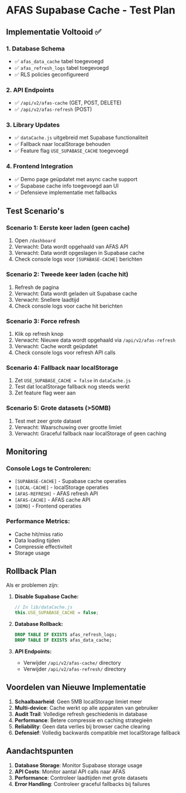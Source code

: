# AFAS Supabase Cache - Test Plan

## Implementatie Voltooid ✅

### 1. Database Schema
- ✅ `afas_data_cache` tabel toegevoegd
- ✅ `afas_refresh_logs` tabel toegevoegd  
- ✅ RLS policies geconfigureerd

### 2. API Endpoints
- ✅ `/api/v2/afas-cache` (GET, POST, DELETE)
- ✅ `/api/v2/afas-refresh` (POST)

### 3. Library Updates
- ✅ `dataCache.js` uitgebreid met Supabase functionaliteit
- ✅ Fallback naar localStorage behouden
- ✅ Feature flag `USE_SUPABASE_CACHE` toegevoegd

### 4. Frontend Integration
- ✅ Demo page geüpdatet met async cache support
- ✅ Supabase cache info toegevoegd aan UI
- ✅ Defensieve implementatie met fallbacks

## Test Scenario's

### Scenario 1: Eerste keer laden (geen cache)
1. Open `/dashboard` 
2. Verwacht: Data wordt opgehaald van AFAS API
3. Verwacht: Data wordt opgeslagen in Supabase cache
4. Check console logs voor `[SUPABASE-CACHE]` berichten

### Scenario 2: Tweede keer laden (cache hit)
1. Refresh de pagina
2. Verwacht: Data wordt geladen uit Supabase cache
3. Verwacht: Snellere laadtijd
4. Check console logs voor cache hit berichten

### Scenario 3: Force refresh
1. Klik op refresh knop
2. Verwacht: Nieuwe data wordt opgehaald via `/api/v2/afas-refresh`
3. Verwacht: Cache wordt geüpdatet
4. Check console logs voor refresh API calls

### Scenario 4: Fallback naar localStorage
1. Zet `USE_SUPABASE_CACHE = false` in `dataCache.js`
2. Test dat localStorage fallback nog steeds werkt
3. Zet feature flag weer aan

### Scenario 5: Grote datasets (>50MB)
1. Test met zeer grote dataset
2. Verwacht: Waarschuwing over grootte limiet
3. Verwacht: Graceful fallback naar localStorage of geen caching

## Monitoring

### Console Logs te Controleren:
- `[SUPABASE-CACHE]` - Supabase cache operaties
- `[LOCAL-CACHE]` - localStorage operaties  
- `[AFAS-REFRESH]` - AFAS refresh API
- `[AFAS-CACHE]` - AFAS cache API
- `[DEMO]` - Frontend operaties

### Performance Metrics:
- Cache hit/miss ratio
- Data loading tijden
- Compressie effectiviteit
- Storage usage

## Rollback Plan

Als er problemen zijn:

1. **Disable Supabase Cache:**
   ```javascript
   // In lib/dataCache.js
   this.USE_SUPABASE_CACHE = false;
   ```

2. **Database Rollback:**
   ```sql
   DROP TABLE IF EXISTS afas_refresh_logs;
   DROP TABLE IF EXISTS afas_data_cache;
   ```

3. **API Endpoints:**
   - Verwijder `/api/v2/afas-cache/` directory
   - Verwijder `/api/v2/afas-refresh/` directory

## Voordelen van Nieuwe Implementatie

1. **Schaalbaarheid**: Geen 5MB localStorage limiet meer
2. **Multi-device**: Cache werkt op alle apparaten van gebruiker  
3. **Audit Trail**: Volledige refresh geschiedenis in database
4. **Performance**: Betere compressie en caching strategieën
5. **Reliability**: Geen data verlies bij browser cache clearing
6. **Defensief**: Volledig backwards compatible met localStorage fallback

## Aandachtspunten

1. **Database Storage**: Monitor Supabase storage usage
2. **API Costs**: Monitor aantal API calls naar AFAS
3. **Performance**: Controleer laadtijden met grote datasets
4. **Error Handling**: Controleer graceful fallbacks bij failures
